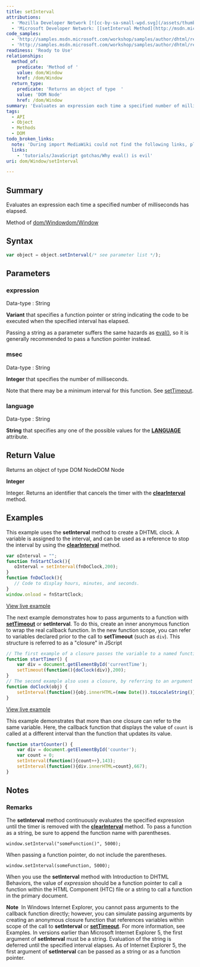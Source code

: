 ```yaml
---
title: setInterval
attributions:
  - 'Mozilla Developer Network [![cc-by-sa-small-wpd.svg](/assets/thumb/8/8c/cc-by-sa-small-wpd.svg/120px-cc-by-sa-small-wpd.svg.png)](http://creativecommons.org/licenses/by-sa/3.0/us/): [[setInterval](https://developer.mozilla.org/en-US/docs/Web/API/Window.setInterval) Article]'
  - 'Microsoft Developer Network: [[setInterval Method](http://msdn.microsoft.com/en-us/library/ie/ms536749(v=vs.85).aspx) Article]'
code_samples:
  - 'http://samples.msdn.microsoft.com/workshop/samples/author/dhtml/refs/setInterval.htm'
  - 'http://samples.msdn.microsoft.com/workshop/samples/author/dhtml/refs/setInterval2.htm'
readiness: 'Ready to Use'
relationships:
  method_of:
    predicate: 'Method of '
    value: dom/Window
    href: /dom/Window
  return_type:
    predicate: 'Returns an object of type  '
    value: 'DOM Node'
    href: /dom/Window
summary: 'Evaluates an expression each time a specified number of milliseconds has elapsed.'
tags:
  - API
  - Object
  - Methods
  - DOM
todo_broken_links:
  note: 'During import MediaWiki could not find the following links, please fix and adjust this list.'
  links:
    - 'tutorials/JavaScript gotchas/Why eval() is evil'
uri: dom/Window/setInterval

---
```

## <span>Summary</span>

Evaluates an expression each time a specified number of milliseconds has elapsed.

Method of [dom/Window](/dom/Window)[dom/Window](/dom/Window)

## <span>Syntax</span>

``` js
var object = object.setInterval(/* see parameter list */);
```

## <span>Parameters</span>

### <span>expression</span>

 Data-type
:   String

**Variant** that specifies a function pointer or string indicating the code to be executed when the specified interval has elapsed.

Passing a string as a parameter suffers the same hazards as [eval()](/w/index.php?title=tutorials/JavaScript_gotchas/Why_eval()_is_evil&action=edit&redlink=1), so it is generally recommended to pass a function pointer instead.

### <span>msec</span>

 Data-type
:   String

**Integer** that specifies the number of milliseconds.

Note that there may be a minimum interval for this function. See [setTimeout](/dom/Window/setTimeout).

### <span>language</span>

 Data-type
:   String

**String** that specifies any one of the possible values for the [**LANGUAGE**](/html/attributes/language) attribute.

## <span>Return Value</span>

Returns an object of type DOM NodeDOM Node

**Integer**

Integer. Returns an identifier that cancels the timer with the [**clearInterval**](/dom/Window/clearInterval) method.

## <span>Examples</span>

This example uses the **setInterval** method to create a DHTML clock. A variable is assigned to the interval, and can be used as a reference to stop the interval by using the [**clearInterval**](/dom/Window/clearInterval) method.

``` js
var oInterval = "";
function fnStartClock(){
   oInterval = setInterval(fnDoClock,200);
}
function fnDoClock(){
   // Code to display hours, minutes, and seconds.
}
window.onload = fnStartClock;
```

[View live example](http://samples.msdn.microsoft.com/workshop/samples/author/dhtml/refs/setInterval.htm)

The next example demonstrates how to pass arguments to a function with [**setTimeout**](/dom/Window/setTimeout) or **setInterval**. To do this, create an inner anonymous function to wrap the real callback function. In the new function scope, you can refer to variables declared prior to the call to **setTimeout** (such as `div`). This structure is referred to as a "closure" in JScript

``` js
// The first example of a closure passes the variable to a named function.
function startTimer() {
    var div = document.getElementById('currentTime');
    setTimeout(function(){doClock(div)},200);
}
// The second example also uses a closure, by referring to an argument passed to the function.
function doClock(obj) {
    setInterval(function(){obj.innerHTML=(new Date()).toLocaleString()},200);
}
```

[View live example](http://samples.msdn.microsoft.com/workshop/samples/author/dhtml/refs/setInterval2.htm)

This example demonstrates that more than one closure can refer to the same variable. Here, the callback function that displays the value of `count` is called at a different interval than the function that updates its value.

``` js
function startCounter() {
    var div = document.getElementById('counter');
    var count = 0;
    setInterval(function(){count++},143);
    setInterval(function(){div.innerHTML=count},667);
}
```

## <span>Notes</span>

### <span>Remarks</span>

The **setInterval** method continuously evaluates the specified expression until the timer is removed with the [**clearInterval**](/dom/Window/clearInterval) method. To pass a function as a string, be sure to append the function name with parentheses.

    window.setInterval("someFunction()", 5000);

When passing a function pointer, do not include the parentheses.

    window.setInterval(someFunction, 5000);

When you use the **setInterval** method with Introduction to DHTML Behaviors, the value of *expression* should be a function pointer to call a function within the HTML Component (HTC) file or a string to call a function in the primary document.

**Note**  In Windows Internet Explorer, you cannot pass arguments to the callback function directly; however, you can simulate passing arguments by creating an anonymous closure function that references variables within scope of the call to **setInterval** or [**setTimeout**](/dom/Window/setTimeout). For more information, see Examples. In versions earlier than Microsoft Internet Explorer 5, the first argument of **setInterval** must be a string. Evaluation of the string is deferred until the specified interval elapses. As of Internet Explorer 5, the first argument of **setInterval** can be passed as a string or as a function pointer.